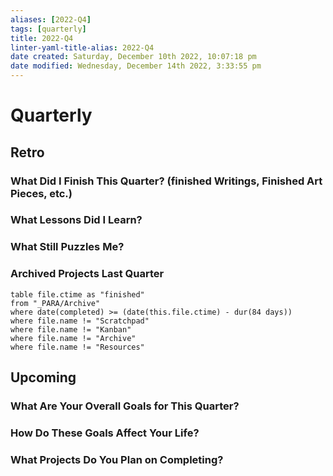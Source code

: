 ```yaml
---
aliases: [2022-Q4]
tags: [quarterly]
title: 2022-Q4
linter-yaml-title-alias: 2022-Q4
date created: Saturday, December 10th 2022, 10:07:18 pm
date modified: Wednesday, December 14th 2022, 3:33:55 pm
---
```


# Quarterly

## Retro

### What Did I Finish This Quarter? (finished Writings, Finished Art Pieces, etc.)

### What Lessons Did I Learn?

### What Still Puzzles Me?

### Archived Projects Last Quarter

```dataview
table file.ctime as "finished"
from "_PARA/Archive"
where date(completed) >= (date(this.file.ctime) - dur(84 days))
where file.name != "Scratchpad"
where file.name != "Kanban"
where file.name != "Archive"
where file.name != "Resources"
```


## Upcoming

### What Are Your Overall Goals for This Quarter?

### How Do These Goals Affect Your Life?

### What Projects Do You Plan on Completing?
